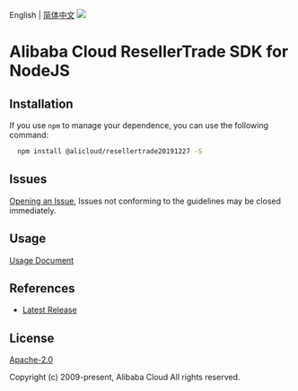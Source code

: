 English | [简体中文](README-CN.md)
![](https://aliyunsdk-pages.alicdn.com/icons/AlibabaCloud.svg)

# Alibaba Cloud ResellerTrade SDK for NodeJS

## Installation
If you use `npm` to manage your dependence, you can use the following command:

```sh
  npm install @alicloud/resellertrade20191227 -S
```

## Issues
[Opening an Issue](https://github.com/aliyun/alibabacloud-typescript-sdk/issues/new), Issues not conforming to the guidelines may be closed immediately.

## Usage
[Usage Document](https://github.com/aliyun/alibabacloud-typescript-sdk/blob/master/docs/Usage-EN.md#quick-examples)

## References
* [Latest Release](https://github.com/aliyun/alibabacloud-typescript-sdk/)

## License
[Apache-2.0](http://www.apache.org/licenses/LICENSE-2.0)

Copyright (c) 2009-present, Alibaba Cloud All rights reserved.
